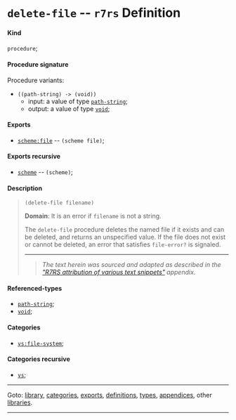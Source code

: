 

<a id='definition__r7rs__delete-file'></a>

# `delete-file` -- `r7rs` Definition


<a id='definition__r7rs__delete-file__kind'></a>

#### Kind

`procedure`;


<a id='definition__r7rs__delete-file__procedure-signature'></a>

#### Procedure signature

Procedure variants:
 * `((path-string) -> (void))`
   * input: a value of type [`path-string`](../../r7rs/types/path-string.md#type__r7rs__path-string);
   * output: a value of type [`void`](../../r7rs/types/void.md#type__r7rs__void);


<a id='definition__r7rs__delete-file__exports'></a>

#### Exports

 * [`scheme:file`](../../r7rs/exports/scheme_3a_file.md#export__r7rs__scheme_3a_file) -- `(scheme file)`;


<a id='definition__r7rs__delete-file__exports-recursive'></a>

#### Exports recursive

 * [`scheme`](../../r7rs/exports/scheme.md#export__r7rs__scheme) -- `(scheme)`;


<a id='definition__r7rs__delete-file__description'></a>

#### Description

> ````
> (delete-file filename)
> ````
> 
> 
> **Domain**:  It is an error if `filename` is not a string.
> 
> The `delete-file` procedure deletes the
> named file if it exists and can be deleted, and returns an unspecified
> value.  If the file does not exist or cannot be deleted, an error
> that satisfies `file-error?` is signaled.
> 
> 
> ----
> > *The text herein was sourced and adapted as described in the ["R7RS attribution of various text snippets"](../../r7rs/appendices/attribution.md#appendix__r7rs__attribution) appendix.*


<a id='definition__r7rs__delete-file__referenced-types'></a>

#### Referenced-types

 * [`path-string`](../../r7rs/types/path-string.md#type__r7rs__path-string);
 * [`void`](../../r7rs/types/void.md#type__r7rs__void);


<a id='definition__r7rs__delete-file__categories'></a>

#### Categories

 * [`vs:file-system`](../../r7rs/categories/vs_3a_file-system.md#category__r7rs__vs_3a_file-system);


<a id='definition__r7rs__delete-file__categories-recursive'></a>

#### Categories recursive

 * [`vs`](../../r7rs/categories/vs.md#category__r7rs__vs);

----

Goto: [library](../../r7rs/_index.md#library__r7rs), [categories](../../r7rs/categories/_index.md#toc__r7rs__categories), [exports](../../r7rs/exports/_index.md#toc__r7rs__exports), [definitions](../../r7rs/definitions/_index.md#toc__r7rs__definitions), [types](../../r7rs/types/_index.md#toc__r7rs__types), [appendices](../../r7rs/appendices/_index.md#toc__r7rs__appendices), other [libraries](../../_libraries.md#toc__libraries).

----

